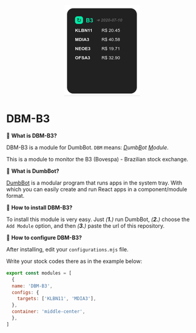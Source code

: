 <p align="center">
  <a href="https://github.com/ronoctua/DumbBot">
    <img src="module-image.png">
  </a>
</p>

# DBM-B3

🔹 **What is DBM-B3?**

DBM-B3 is a module for DumbBot. `DBM` means: _<ins>D</ins>umb<ins>B</ins>ot <ins>M</ins>odule_.

This is a module to monitor the B3 (Bovespa) - Brazilian stock exchange.

🔹 **What is DumbBot?**

[DumbBot](https://https://github.com/ronoctua/DumbBot) is a modular program that runs apps in the system tray. With which you can easily create and run React apps in a component/module format.

🔹 **How to install DBM-B3?**

To install this module is very easy. Just _(**1.**)_ run DumbBot, _(**2.**)_ choose the `Add Module` option, and then _(**3.**)_ paste the url of this repository.

🔹 **How to configure DBM-B3?**

After installing, edit your `configurations.mjs` file.

Write your stock codes there as in the example below:

```JavaScript
export const modules = [
  {
  name: 'DBM-B3',
  configs: {
    targets: ['KLBN11', 'MDIA3'],
  },
  container: 'middle-center',
  },
]
```
